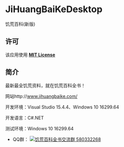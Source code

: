# JiHuangBaiKeDesktop
饥荒百科(新版)

## 许可
该应用使用 [__MIT License__](https://github.com/tpxxn/JiHuangBaiKeCSharp/blob/master/LICENSE)

## 简介
最新最全饥荒资料，就在饥荒百科全书！

网站http://www.jihuangbaike.com/ 

开发环境：Visual Studio 15.4.4、Windows 10 16299.64

开发语言：C#.NET

测试环境：Windows 10 16299.64

- QQ群： <a target="_blank" href="http://shang.qq.com/wpa/qunwpa?idkey=79bf71c5232fb608d5cf56a0b324c960904ac5911ea321faa0b13e5afdef0d5f"><img border="0" src="http://pub.idqqimg.com/wpa/images/group.png" alt="饥荒百科全书交流群" title="饥荒百科全书交流群"> 580332268</a>
